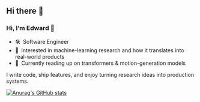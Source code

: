 ## Hi there 👋

### Hi, I’m Edward 👋

- 🛠 Software Engineer 
- 🤖 Interested in machine-learning research and how it translates into real-world products  
- 📝 Currently reading up on transformers & motion-generation models  

I write code, ship features, and enjoy turning research ideas into production systems.

[![Anurag's GitHub stats](https://github-readme-stats.vercel.app/api?username=grgward108)](https://github.com/anuraghazra/github-readme-stats)
